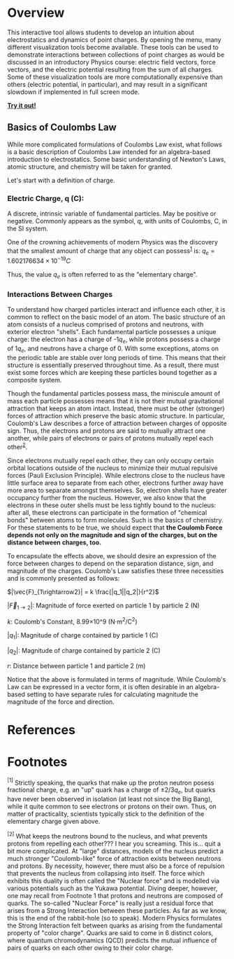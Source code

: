 # Overview
This interactive tool allows students to develop an intuition about electrostatics and dynamics of point charges. By opening the menu, many different visualization tools become available. These tools can be used to demonstrate interactions between collections of point charges as would be discussed in an introductory Physics course: electric field vectors, force vectors, and the electric potential resulting from the sum of all charges. Some of these visualization tools are more computationally expensive than others (electric potential, in particular), and may result in a significant slowdown if implemented in full screen mode.

[**Try it out!**](https://hartery5.github.io/CoulombsLaw)

## Basics of Coulombs Law
While more complicated formulations of Coulombs Law exist, what follows is a basic description of Coulombs Law intended for an algebra-based introduction to electrostatics. Some basic understanding of Newton's Laws, atomic structure, and chemistry will be taken for granted.

Let's start with a definition of charge.

### Electric Charge, q (C): 
A discrete, intrinsic variable of fundamental particles. May be positive or negative. Commonly appears as the symbol, $q$, with units of Coulombs, C, in the SI system.

One of the crowning achievements of modern Physics was the discovery that the smallest amount of charge that any object can possess<sup>[1](#myfootnote1)</sup> is:
$q_e =  1.602176634×10^{-19} C$

Thus, the value $q_e$ is often referred to as the "elementary charge". 

### Interactions Between Charges
To understand how charged particles interact and influence each other, it is common to reflect on the basic model of an atom. The basic structure of an atom consists of a nucleus comprised of protons and neutrons, with exterior electron "shells". Each fundamental particle possesses a unique charge: the electron has a charge of -1$q_e$, while protons possess a charge of 1$q_e$, and neutrons have a charge of 0. With some exceptions, atoms on the periodic table are stable over long periods of time. This means that their structure is essentially preserved throughout time. As a result, there must exist some forces which are keeping these particles bound together as a composite system.

Though the fundamental particles possess mass, the miniscule amount of mass each particle possesses means that it is not their mutual gravitational attraction that keeps an atom intact. Instead, there must be other (stronger) forces of attraction which preserve the basic atomic structure. In particular, Coulomb's Law describes a force of attraction between charges of opposite sign. Thus, the electrons and protons are said to mutually attract one another, while pairs of electrons or pairs of protons mutually repel each other<sup>[2](#myfootnote2)</sup>.

Since electrons mutually repel each other, they can only occupy certain orbital locations outside of the nucleus to minimize their mutual repulsive forces (Pauli Exclusion Principle). While electrons close to the nucleus have little surface area to separate from each other, electrons further away have more area to separate amongst themselves. So, electron shells have greater occupancy further from the nucleus. However, we also know that the electrons in these outer shells must be less tightly bound to the nucleus: after all, these electrons can participate in the formation of "chemical bonds" between atoms to form molecules. Such is the basics of chemistry. For these statements to be true, we should expect that **the Coulomb Force depends not only on the magnitude and sign of the charges, but on the distance between charges, too.**

To encapsulate the effects above, we should desire an expression of the force between charges to depend on the separation distance, sign, and magnitude of the charges. Coulomb's Law satisfies these three necessities and is commonly presented as follows:

$|\vec{F}_{1\rightarrow2}| = k \frac{|q_1||q_2|}{r^2}$

$|\vec{F}_{1\rightarrow2}|$: Magnitude of force exerted on particle 1 by particle 2 (N)

$k$: Coulomb's Constant,  8.99×10^9 (N⋅m$^2$/C$^2$)

$|q_1|$: Magnitude of charge contained by particle 1 (C)

$|q_2|$: Magnitude of charge contained by particle 2 (C)

$r$: Distance between particle 1 and particle 2 (m)

Notice that the above is formulated in terms of magnitude. While Coulomb's Law can be expressed in a vector form, it is often desirable in an algebra-based setting to have separate rules for calculating magnitude the magnitude of the force and direction.


# References

# Footnotes
<a name="myfootnote1"><sup>[1]</sup></a> Strictly speaking, the quarks that make up the proton neutron posess fractional charge, e.g. an "up" quark has a charge of $\pm2/3q_e$, but quarks have never been observed in isolation (at least not since the Big Bang), while it quite common to see electrons or protons on their own. Thus, on matter of practicality, scientists typically stick to the definition of the elementary charge given above.

<a name="myfootnote2"><sup>[2]</sup></a> What keeps the neutrons bound to the nucleus, and what prevents protons from repelling each other??? I hear you screaming. This is... quit a bit more complicated. At "large" distances, models of the nucleus predict a much stronger "Coulomb-like" force of attraction exists between neutrons and protons. By necessity, however, there must also be a force of repulsion that prevents the nucleus from collapsing into itself. The force which exhibits this duality is often called the "Nuclear force" and is modelled via various potentials such as the Yukawa potential. Diving deeper, however, one may recall from Footnote 1 that protons and neutrons are composed of quarks. The so-called "Nuclear Force" is really just a residual force that arises from a Strong Interaction between these particles. As far as we know, this is the end of the rabbit-hole (so to speak). Modern Physics formulates the Strong Interaction felt between quarks as arising from the fundamental property of "color charge". Quarks are said to come in 6 distinct colors, where quantum chromodynamics (QCD) predicts the mutual influence of pairs of quarks on each other owing to their color charge.
